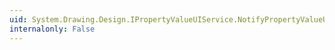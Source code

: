 ```yaml
---
uid: System.Drawing.Design.IPropertyValueUIService.NotifyPropertyValueUIItemsChanged
internalonly: False
---
```

